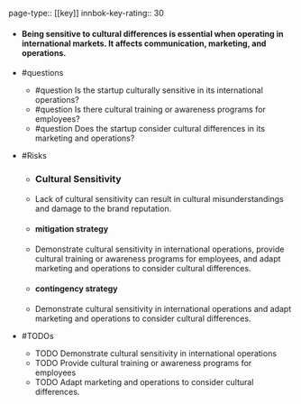 page-type:: [[key]]
innbok-key-rating:: 30
- #### Being sensitive to cultural differences is essential when operating in international markets. It affects communication, marketing, and operations.
- #questions
  - #question Is the startup culturally sensitive in its international operations?
  - #question Is there cultural training or awareness programs for employees?
  - #question Does the startup consider cultural differences in its marketing and operations?
- #Risks

  - ### Cultural Sensitivity
  - Lack of cultural sensitivity can result in cultural misunderstandings and damage to the brand reputation.
  - #### mitigation strategy
  - Demonstrate cultural sensitivity in international operations, provide cultural training or awareness programs for employees, and adapt marketing and operations to consider cultural differences.
  - #### contingency strategy
  - Demonstrate cultural sensitivity in international operations and adapt marketing and operations to consider cultural differences.
- #TODOs
  - TODO Demonstrate cultural sensitivity in international operations
  - TODO  Provide cultural training or awareness programs for employees
  - TODO  Adapt marketing and operations to consider cultural differences.



